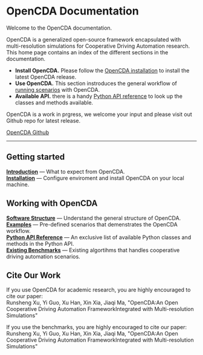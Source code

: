 # OpenCDA Documentation

Welcome to the OpenCDA documentation. 

OpenCDA is a generalized open-source framework encapsulated with multi-resolution simulations for Cooperative Driving Automation research. This home page contains an index of the different sections in the documentation. 

* __Install OpenCDA.__ Please follow the [OpenCDA installation](OpenCDA_installation.md) to install the latest OpenCDA release.  
* __Use OpenCDA.__ This section instroduces the general workflow of [running scenarios](OpenCDA_examples.md) with OpenCDA.  
* __Available API.__ there is a handy [Python API reference](python_api.md) to look up the classes and methods available.  
 
OpenCDA is a work in prgress, we welcome your input and please visit out Github repo for latest release.
<div class="build-buttons">
<a href="https://github.com/ucla-mobility/OpenCDA" target="_blank" class="btn btn-neutral" title="Go to the latest OpenCDA release">
OpenCDA Github</a>
</div>

---
## Getting started

[__Introduction__](OpenCDA_introduction.md) — What to expect from OpenCDA.  
[__Installation__](OpenCDA_installation.md) — Configure enviroment and install OpenCDA on your local machine.  

## Working with OpenCDA

[__Software Structure__](OpenCDA_structure.md) — Understand the general structure of OpenCDA.  
[__Examples__](OpenCDA_examples.md) — Pre-defined scenarios that demenstrates the OpenCDA workflow.  
[__Python API Reference__](python_api.md) — An exclusive list of available Python classes and methods in the Python API.  
[__Existing Benchmarks__](OpenCDA_benchmark.md) — Existing algortihms that handles cooperative driving automation scenarios.  

## Cite Our Work

If you use OpenCDA for academic research, you are highly encouraged to cite our paper:  
Runsheng Xu, Yi Guo, Xu Han, Xin Xia, Jiaqi Ma, "OpenCDA:An Open Cooperative Driving Automation FrameworkIntegrated with Multi-resolution Simulations"

If you use the benchmarks, you are highly encouraged to cite our paper:  
Runsheng Xu, Yi Guo, Xu Han, Xin Xia, Jiaqi Ma, "OpenCDA:An Open Cooperative Driving Automation FrameworkIntegrated with Multi-resolution Simulations"

